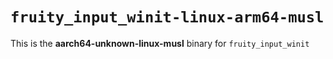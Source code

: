 # `fruity_input_winit-linux-arm64-musl`

This is the **aarch64-unknown-linux-musl** binary for `fruity_input_winit`
